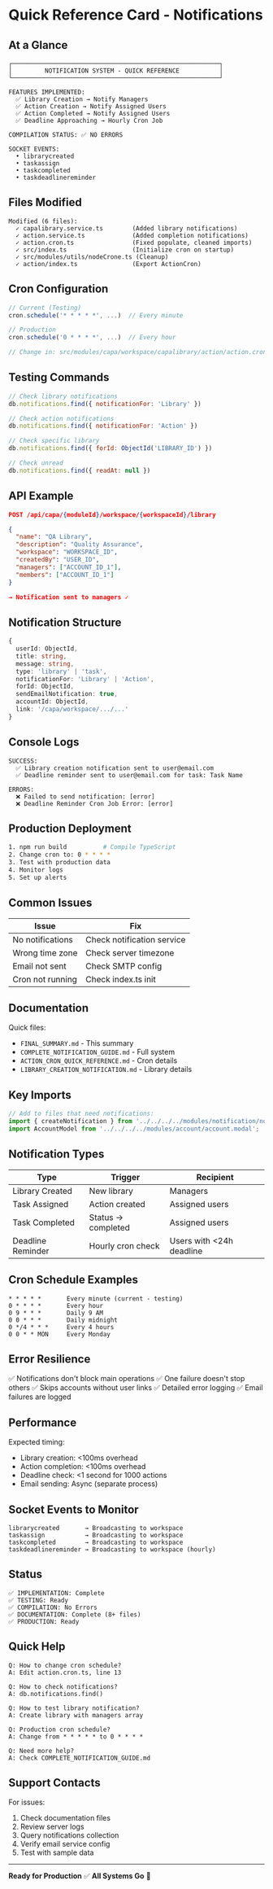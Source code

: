 # Quick Reference Card - Notifications

## At a Glance

```
┌─────────────────────────────────────────────────────────┐
│         NOTIFICATION SYSTEM - QUICK REFERENCE           │
└─────────────────────────────────────────────────────────┘

FEATURES IMPLEMENTED:
  ✅ Library Creation → Notify Managers
  ✅ Action Creation → Notify Assigned Users
  ✅ Action Completed → Notify Assigned Users
  ✅ Deadline Approaching → Hourly Cron Job

COMPILATION STATUS: ✅ NO ERRORS

SOCKET EVENTS:
  • librarycreated
  • taskassign
  • taskcompleted
  • taskdeadlinereminder
```

## Files Modified

```
Modified (6 files):
  ✓ capalibrary.service.ts        (Added library notifications)
  ✓ action.service.ts             (Added completion notifications)
  ✓ action.cron.ts                (Fixed populate, cleaned imports)
  ✓ src/index.ts                  (Initialize cron on startup)
  ✓ src/modules/utils/nodeCrone.ts (Cleanup)
  ✓ action/index.ts               (Export ActionCron)
```

## Cron Configuration

```typescript
// Current (Testing)
cron.schedule('* * * * *', ...)  // Every minute

// Production
cron.schedule('0 * * * *', ...)  // Every hour

// Change in: src/modules/capa/workspace/capalibrary/action/action.cron.ts
```

## Testing Commands

```javascript
// Check library notifications
db.notifications.find({ notificationFor: 'Library' })

// Check action notifications
db.notifications.find({ notificationFor: 'Action' })

// Check specific library
db.notifications.find({ forId: ObjectId('LIBRARY_ID') })

// Check unread
db.notifications.find({ readAt: null })
```

## API Example

```json
POST /api/capa/{moduleId}/workspace/{workspaceId}/library

{
  "name": "QA Library",
  "description": "Quality Assurance",
  "workspace": "WORKSPACE_ID",
  "createdBy": "USER_ID",
  "managers": ["ACCOUNT_ID_1"],
  "members": ["ACCOUNT_ID_1"]
}

→ Notification sent to managers ✓
```

## Notification Structure

```typescript
{
  userId: ObjectId,
  title: string,
  message: string,
  type: 'library' | 'task',
  notificationFor: 'Library' | 'Action',
  forId: ObjectId,
  sendEmailNotification: true,
  accountId: ObjectId,
  link: '/capa/workspace/.../...'
}
```

## Console Logs

```
SUCCESS:
  ✅ Library creation notification sent to user@email.com
  ✅ Deadline reminder sent to user@email.com for task: Task Name

ERRORS:
  ❌ Failed to send notification: [error]
  ❌ Deadline Reminder Cron Job Error: [error]
```

## Production Deployment

```bash
1. npm run build          # Compile TypeScript
2. Change cron to: 0 * * * *
3. Test with production data
4. Monitor logs
5. Set up alerts
```

## Common Issues

| Issue | Fix |
|-------|-----|
| No notifications | Check notification service |
| Wrong time zone | Check server timezone |
| Email not sent | Check SMTP config |
| Cron not running | Check index.ts init |

## Documentation

Quick files:
- `FINAL_SUMMARY.md` - This summary
- `COMPLETE_NOTIFICATION_GUIDE.md` - Full system
- `ACTION_CRON_QUICK_REFERENCE.md` - Cron details
- `LIBRARY_CREATION_NOTIFICATION.md` - Library details

## Key Imports

```typescript
// Add to files that need notifications:
import { createNotification } from '../../../../modules/notification/notification.services';
import AccountModel from '../../../../modules/account/account.modal';
```

## Notification Types

| Type | Trigger | Recipient |
|------|---------|-----------|
| Library Created | New library | Managers |
| Task Assigned | Action created | Assigned users |
| Task Completed | Status → completed | Assigned users |
| Deadline Reminder | Hourly cron check | Users with <24h deadline |

## Cron Schedule Examples

```
* * * * *       Every minute (current - testing)
0 * * * *       Every hour
0 9 * * *       Daily 9 AM
0 0 * * *       Daily midnight
0 */4 * * *     Every 4 hours
0 0 * * MON     Every Monday
```

## Error Resilience

✅ Notifications don't block main operations
✅ One failure doesn't stop others
✅ Skips accounts without user links
✅ Detailed error logging
✅ Email failures are logged

## Performance

Expected timing:
- Library creation: <100ms overhead
- Action completion: <100ms overhead
- Deadline check: <1 second for 1000 actions
- Email sending: Async (separate process)

## Socket Events to Monitor

```
librarycreated       → Broadcasting to workspace
taskassign           → Broadcasting to workspace
taskcompleted        → Broadcasting to workspace
taskdeadlinereminder → Broadcasting to workspace (hourly)
```

## Status

```
✅ IMPLEMENTATION: Complete
✅ TESTING: Ready
✅ COMPILATION: No Errors
✅ DOCUMENTATION: Complete (8+ files)
✅ PRODUCTION: Ready
```

## Quick Help

```
Q: How to change cron schedule?
A: Edit action.cron.ts, line 13

Q: How to check notifications?
A: db.notifications.find()

Q: How to test library notification?
A: Create library with managers array

Q: Production cron schedule?
A: Change from * * * * * to 0 * * * *

Q: Need more help?
A: Check COMPLETE_NOTIFICATION_GUIDE.md
```

## Support Contacts

For issues:
1. Check documentation files
2. Review server logs
3. Query notifications collection
4. Verify email service config
5. Test with sample data

---

**Ready for Production** ✅
**All Systems Go** 🚀

